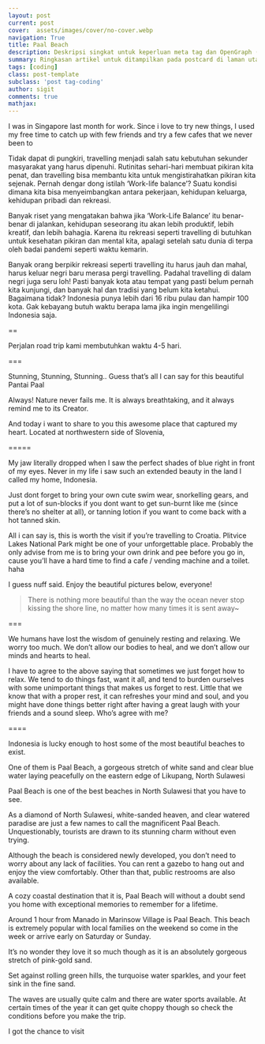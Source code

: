 ```yaml
---
layout: post
current: post
cover:  assets/images/cover/no-cover.webp
navigation: True
title: Paal Beach
description: Deskripsi singkat untuk keperluan meta tag dan OpenGraph (55 characters or under)
summary: Ringkasan artikel untuk ditampilkan pada postcard di laman utama, topik, dan artikel terkait.
tags: [coding]
class: post-template
subclass: 'post tag-coding'
author: sigit
comments: true
mathjax:
---
```


I was in Singapore last month for work. Since i love to try new things, I used my free time to catch up with few friends and try a few cafes that we never been to

Tidak dapat di pungkiri, travelling menjadi salah satu kebutuhan sekunder masyarakat yang harus dipenuhi. Rutinitas sehari-hari membuat pikiran kita penat, dan travelling bisa membantu kita untuk mengistirahatkan pikiran kita sejenak. Pernah dengar dong istilah ‘Work-life balance’? Suatu kondisi dimana kita bisa menyeimbangkan antara pekerjaan, kehidupan keluarga, kehidupan pribadi dan rekreasi.

Banyak riset yang mengatakan bahwa jika ‘Work-Life Balance’ itu benar-benar di jalankan, kehidupan seseorang itu akan lebih produktif, lebih kreatif, dan lebih bahagia. Karena itu rekreasi seperti travelling di butuhkan untuk kesehatan pikiran dan mental kita, apalagi setelah satu dunia di terpa oleh badai pandemi seperti waktu kemarin.

Banyak orang berpikir rekreasi seperti travelling itu harus jauh dan mahal, harus keluar negri baru merasa pergi travelling. Padahal travelling di dalam negri juga seru loh! Pasti banyak kota atau tempat yang pasti belum pernah kita kunjungi, dan banyak hal dan tradisi yang belum kita ketahui. Bagaimana tidak? Indonesia punya lebih dari 16 ribu pulau dan hampir 100 kota. Gak kebayang butuh waktu berapa lama jika ingin mengelilingi Indonesia saja.

==

Perjalan road trip kami membutuhkan waktu 4-5 hari.


===

Stunning, Stunning, Stunning.. Guess that’s all I can say for this beautiful Pantai Paal

Always! Nature never fails me. It is always breathtaking, and it always remind me to its Creator.

And today i want to share to you this awesome place that captured my heart. Located at northwestern side of Slovenia,

=====

My jaw literally dropped when I saw the perfect shades of blue right in front of my eyes. Never in my life i saw such an extended beauty in the land I called my home, Indonesia.

Just dont forget to bring your own cute swim wear, snorkelling gears, and put a lot of sun-blocks if you dont want to get sun-burnt like me (since there’s no shelter at all),  or tanning lotion if you want to come back with a hot tanned skin.

All i can say is, this is worth the visit if you’re travelling to Croatia. Plitvice Lakes National Park might be one of your unforgettable place. Probably the only advise from me is to bring your own drink and pee before you go in, cause you’ll have a hard time to find a cafe / vending machine and a toilet. haha

I guess nuff said. Enjoy the beautiful pictures below, everyone!

> There is nothing more beautiful than the way the ocean never stop kissing the shore line, no matter how many times it is sent away~

===

We humans have lost the wisdom of genuinely resting and relaxing. We worry too much. We don’t allow our bodies to heal, and we don’t allow our minds and hearts to heal.

I have to agree to the above saying that sometimes we just forget how to relax. We tend to do things fast, want it all, and tend to burden ourselves with some unimportant things that makes us forget to rest. Little that we know that with a proper rest, it can refreshes your mind and soul, and you might have done things better right after having a great laugh with your friends and a sound sleep. Who’s agree with me?

====



Indonesia is lucky enough to host some of the most beautiful beaches to exist.

One of them is Paal Beach, a gorgeous stretch of white sand and clear blue water laying peacefully on the eastern edge of Likupang, North Sulawesi

Paal Beach is one of the best beaches in North Sulawesi that you have to see.

As a diamond of North Sulawesi, white-sanded heaven, and clear watered paradise are just a few names to call the magnificent Paal Beach. Unquestionably, tourists are drawn to its stunning charm without even trying.

Although the beach is considered newly developed, you don’t need to worry about any lack of facilities. You can rent a gazebo to hang out and enjoy the view comfortably. Other than that, public restrooms are also available.

A cozy coastal destination that it is, Paal Beach will without a doubt send you home with exceptional memories to remember for a lifetime.

Around 1 hour from Manado in Marinsow Village is Paal Beach. This beach is extremely popular with local families on the weekend so come in the week or arrive early on Saturday or Sunday.

It’s no wonder they love it so much though as it is an absolutely gorgeous stretch of pink-gold sand.

Set against rolling green hills, the turquoise water sparkles, and your feet sink in the fine sand.

The waves are usually quite calm and there are water sports available. At certain times of the year it can get quite choppy though so check the conditions before you make the trip.


I got the chance to visit 